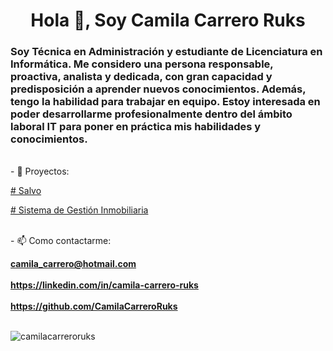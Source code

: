 <h1 align = "center"> Hola 👋, Soy Camila Carrero Ruks </h1>
<h3> Soy Técnica en Administración y estudiante de Licenciatura en Informática. Me considero una persona responsable, proactiva, analista y dedicada, con gran capacidad y predisposición a aprender nuevos conocimientos. Además, tengo la habilidad para trabajar en equipo. Estoy interesada en poder desarrollarme profesionalmente dentro del ámbito laboral IT para poner en práctica mis habilidades y conocimientos. </h3>
<br>
- 🔭 Proyectos: <br>
<p><a href="https://github.com/CamilaCarreroRuks/Proyecto-Salvo" target="blank"># Salvo</a></p>
<p><a href="https://github.com/CamilaCarreroRuks/Proyecto-Gestion-Inmobiliaria" target="blank"># Sistema de Gestión Inmobiliaria</a></p>
<br>
- 📫 Como contactarme: 

**camila_carrero@hotmail.com** <br>     
**https://linkedin.com/in/camila-carrero-ruks** <br>   
**https://github.com/CamilaCarreroRuks** <br> 
<br>

<p> <img align = "center" src = "https://github-readme-stats.vercel.app/api/top-langs?username=camilacarreroruks&show_icons=true&locale=en&layout=compact" alt = "camilacarreroruks" /> </p>
